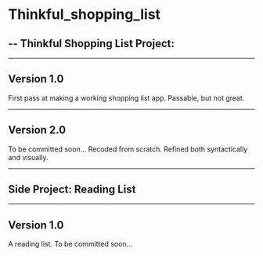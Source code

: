 Thinkful_shopping_list
=====================
--
Thinkful Shopping List Project:  
-
-----------
Version 1.0
-----------

First pass at making a working shopping list app. 
Passable, but not great. 

-----------
Version 2.0
-----------

To be committed soon...
Recoded from scratch.
Refined both syntactically and visually.



------------
Side Project: Reading List
------------

---
Version 1.0
---
A reading list. To be committed soon...


